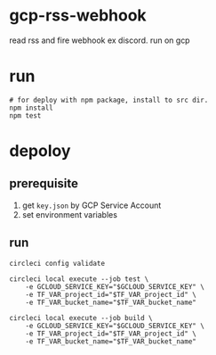 # gcp-rss-webhook
read rss and fire webhook ex discord. run on gcp

# run
```
# for deploy with npm package, install to src dir.
npm install
npm test
```


# depoloy
## prerequisite
1. get `key.json` by GCP Service Account
2. set environment variables

## run
```
circleci config validate

circleci local execute --job test \
    -e GCLOUD_SERVICE_KEY="$GCLOUD_SERVICE_KEY" \
    -e TF_VAR_project_id="$TF_VAR_project_id" \
    -e TF_VAR_bucket_name="$TF_VAR_bucket_name"

circleci local execute --job build \
    -e GCLOUD_SERVICE_KEY="$GCLOUD_SERVICE_KEY" \
    -e TF_VAR_project_id="$TF_VAR_project_id" \
    -e TF_VAR_bucket_name="$TF_VAR_bucket_name"
```
